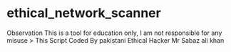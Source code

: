 # ethical_network_scanner
Observation This is a tool for education only, I am not responsible for any misuse > This Script Coded By pakistani Ethical Hacker Mr Sabaz ali khan
